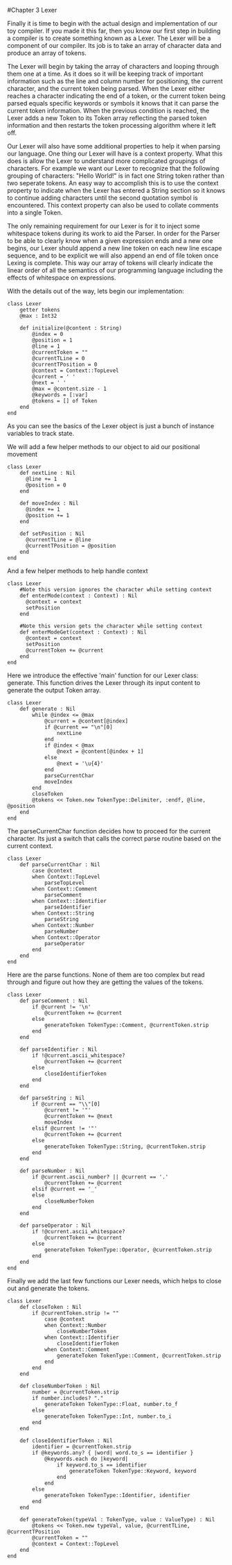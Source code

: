#Chapter 3 Lexer

Finally it is time to begin with the actual design and implementation of our toy compiler. If you made it this far, then you know our first step in building a compiler is to create something known as a Lexer. The Lexer will be a component of our compiler. Its job is to take an array of character data and produce an array of tokens.

The Lexer will begin by taking the array of characters and looping through them one at a time. As it does so it will be keeping track of important information such as the line and column number for positioning, the current character, and the current token being parsed. When the Lexer either reaches a character indicating the end of a token, or the current token being parsed equals specific keywords or symbols it knows that it can parse the current token information. When the previous condition is reached, the Lexer adds a new Token to its Token array reflecting the parsed token information and then restarts the token processing algorithm where it left off.

Our Lexer will also have some additional properties to help it when parsing our language. One thing our Lexer will have is a context property. What this does is allow the Lexer to understand more complicated groupings of characters. For example we want our Lexer to recognize that the following grouping of characters: "Hello World!" is in fact one String token rather than two seperate tokens. An easy way to accomplish this is to use the context property to indicate when the Lexer has entered a String section so it knows to continue adding characters until the second quotation symbol is encountered. This context property can also be used to collate comments into a single Token.

The only remaining requirement for our Lexer is for it to inject some whitespace tokens during its work to aid the Parser. In order for the Parser to be able to clearly know when a given expression ends and a new one begins, our Lexer should append a new line token on each new line escape sequence, and to be explicit we will also append an end of file token once Lexing is complete. This way our array of tokens will clearly indicate the linear order of all the semantics of our programming language including the effects of whitespace on expressions.

With the details out of the way, lets begin our implementation:

```crystal
class Lexer
    getter tokens
    @max : Int32

    def initialize(@content : String)
        @index = 0
        @position = 1
        @line = 1
        @currentToken = ""
        @currentTLine = 0
        @currentTPosition = 0
        @context = Context::TopLevel
        @current = ' '
        @next = ' '
        @max = @content.size - 1
        @keywords = [:var]
        @tokens = [] of Token
    end
end

```

As you can see the basics of the Lexer object is just a bunch of instance variables to track state.

We will add a few helper methods to our object to aid our positional movement

```crystal
class Lexer
    def nextLine : Nil
      @line += 1
      @position = 0
    end

    def moveIndex : Nil
      @index += 1
      @position += 1
    end

    def setPosition : Nil
      @currentTLine = @line
      @currentTPosition = @position
    end
end
```

And a few helper methods to help handle context

```crystal
class Lexer
    #Note this version ignores the character while setting context
    def enterMode(context : Context) : Nil
      @context = context
      setPosition
    end

    #Note this version gets the character while setting context
    def enterModeGet(context : Context) : Nil
      @context = context
      setPosition
      @currentToken += @current
    end
end
```


Here we introduce the effective 'main' function for our Lexer class: generate. This function drives the Lexer through its input content to generate the output Token array.

```crystal
class Lexer
    def generate : Nil
        while @index <= @max
            @current = @content[@index]
            if @current == "\n"[0]
                nextLine
            end
            if @index < @max
                @next = @content[@index + 1]
            else
                @next = '\u{4}'
            end
            parseCurrentChar
            moveIndex
        end
        closeToken
        @tokens << Token.new TokenType::Delimiter, :endf, @line, @position
    end
end
```

The parseCurrentChar function decides how to proceed for the current character. Its just a switch that calls the correct parse routine based on the current context.

```crystal
class Lexer
    def parseCurrentChar : Nil
        case @context
        when Context::TopLevel
            parseTopLevel
        when Context::Comment
            parseComment
        when Context::Identifier
            parseIdentifier
        when Context::String
            parseString
        when Context::Number
            parseNumber
        when Context::Operator
            parseOperator
        end
    end
end
```

Here are the parse functions. None of them are too complex but read through and figure out how they are getting the values of the tokens.

```crystal
class Lexer
    def parseComment : Nil
        if @current != '\n'
            @currentToken += @current
        else
            generateToken TokenType::Comment, @currentToken.strip
        end
    end

    def parseIdentifier : Nil
        if !@current.ascii_whitespace?
            @currentToken += @current
        else
            closeIdentifierToken
        end
    end

    def parseString : Nil
        if @current == "\\"[0]
            @current != '"'
            @currentToken += @next
            moveIndex
        elsif @current != '"'
            @currentToken += @current
        else
            generateToken TokenType::String, @currentToken.strip
        end
    end

    def parseNumber : Nil
        if @current.ascii_number? || @current == '.'
            @currentToken += @current
        elsif @current == '_'
        else
            closeNumberToken
        end
    end

    def parseOperator : Nil
        if !@current.ascii_whitespace?
            @currentToken += @current
        else
            generateToken TokenType::Operator, @currentToken.strip
        end
    end
end
```

Finally we add the last few functions our Lexer needs, which helps to close out and generate the tokens.

```crystal
class Lexer
    def closeToken : Nil
        if @currentToken.strip != ""
            case @context
            when Context::Number
                closeNumberToken
            when Context::Identifier
                closeIdentifierToken
            when Context::Comment
                generateToken TokenType::Comment, @currentToken.strip
            end
        end
    end

    def closeNumberToken : Nil
        number = @currentToken.strip
        if number.includes? "."
            generateToken TokenType::Float, number.to_f
        else
            generateToken TokenType::Int, number.to_i
        end
    end

    def closeIdentifierToken : Nil
        identifier = @currentToken.strip
        if @keywords.any? { |word| word.to_s == identifier }
            @keywords.each do |keyword|
                if keyword.to_s == identifier
                    generateToken TokenType::Keyword, keyword
                end
            end
        else
            generateToken TokenType::Identifier, identifier
        end
    end

    def generateToken(typeVal : TokenType, value : ValueType) : Nil
        @tokens << Token.new typeVal, value, @currentTLine, @currentTPosition
        @currentToken = ""
        @context = Context::TopLevel
    end
end

```

